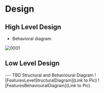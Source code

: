 # Design

## High Level Design 


- Behavioral diagram

![0001](https://user-images.githubusercontent.com/36398260/114337727-49fe2680-9b6f-11eb-9471-2fe03dba9259.jpg)




## Low Level Design 

--- TBD Structural and Behavioural Diagram
![FeaturesLevelStructuralDiagram](Link to Pic)
![FeaturesBehaviouralDiagram](Link to Pic)
